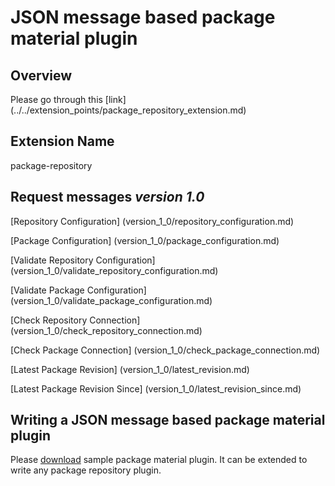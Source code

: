 # JSON message based package material plugin

## Overview
 
Please go through this [link] (../../extension_points/package_repository_extension.md)

## Extension Name

package-repository

## Request messages ***version 1.0***

[Repository Configuration] (version_1_0/repository_configuration.md)

[Package Configuration] (version_1_0/package_configuration.md)

[Validate Repository Configuration] (version_1_0/validate_repository_configuration.md)

[Validate Package Configuration] (version_1_0/validate_package_configuration.md)

[Check Repository Connection] (version_1_0/check_repository_connection.md)

[Check Package Connection] (version_1_0/check_package_connection.md)

[Latest Package Revision] (version_1_0/latest_revision.md)

[Latest Package Revision Since] (version_1_0/latest_revision_since.md)

## Writing a JSON message based package material plugin

Please [download](../../resources/package-material.zip) sample package material plugin. It can be extended to write any package repository plugin.
  